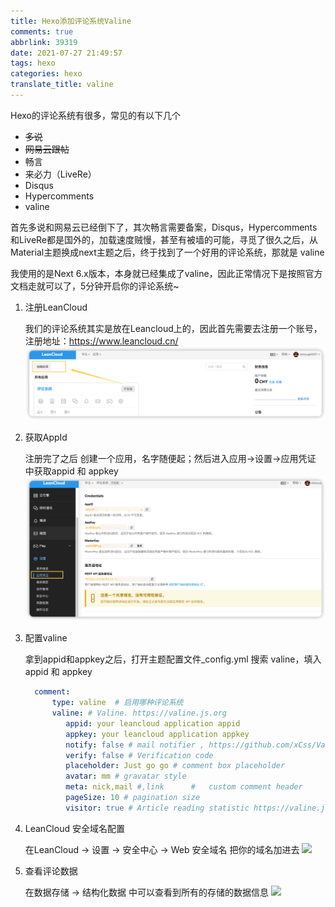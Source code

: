 ```yaml
---
title: Hexo添加评论系统Valine
comments: true
abbrlink: 39319
date: 2021-07-27 21:49:57
tags: hexo
categories: hexo
translate_title: valine
---
```

 
Hexo的评论系统有很多，常见的有以下几个
- ~~多说~~
- ~~网易云跟帖~~
- 畅言
- 来必力（LiveRe）
- Disqus
- Hypercomments
- valine

首先多说和网易云已经倒下了，其次畅言需要备案，Disqus，Hypercomments和LiveRe都是国外的，加载速度贼慢，甚至有被墙的可能，寻觅了很久之后，从Material主题换成next主题之后，终于找到了一个好用的评论系统，那就是 valine

我使用的是Next 6.x版本，本身就已经集成了valine，因此正常情况下是按照官方文档走就可以了，5分钟开启你的评论系统~

1. 注册LeanCloud
   
   我们的评论系统其实是放在Leancloud上的，因此首先需要去注册一个账号，注册地址：https://www.leancloud.cn/
   ![](./valine/1.png)
   
2. 获取AppId
   
   注册完了之后 创建一个应用，名字随便起；然后进入应用->设置->应用凭证 中获取appid 和 appkey
   ![](./valine/2.png)
   
3. 配置valine
   
   拿到appid和appkey之后，打开主题配置文件_config.yml 搜索 valine，填入appid 和 appkey
   ```yaml
     comment:
         type: valine  # 启用哪种评论系统
         valine: # Valine. https://valine.js.org
            appid: your leancloud application appid
            appkey: your leancloud application appkey
            notify: false # mail notifier , https://github.com/xCss/Valine/wiki
            verify: false # Verification code
            placeholder: Just go go # comment box placeholder
            avatar: mm # gravatar style
            meta: nick,mail #,link      #   custom comment header
            pageSize: 10 # pagination size
            visitor: true # Article reading statistic https://valine.js.org/visitor.html
    ```
   
4. LeanCloud 安全域名配置
   
   在LeanCloud -> 设置 -> 安全中心 -> Web 安全域名 把你的域名加进去
   ![](./valine/3.png)
   
5. 查看评论数据
   
   在数据存储 -> 结构化数据 中可以查看到所有的存储的数据信息
   ![](./valine/4.png)